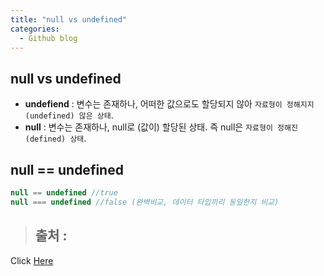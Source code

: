 ```yaml
---
title: "null vs undefined"
categories:
  - Github blog
---
```


## null vs undefined
- **undefiend** : 변수는 존재하나, 어떠한 값으로도 할당되지 않아 <code>자료형이 정해지지(undefined) 않은 상태</code>.
- **null** : 변수는 존재하나, null로 (값이) 할당된 상태. 즉 null은 <code>자료형이 정해진(defined) 상태</code>.

## null == undefined
```js
null == undefined //true
null === undefined //false (완벽비교, 데이터 타입끼리 동일한지 비교)
```

> ## 출처 :
<!-- Link -->
Click [Here](https://siyoon210.tistory.com/148)